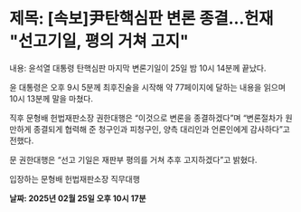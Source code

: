 # **제목: [속보]尹탄핵심판 변론 종결…헌재 "선고기일, 평의 거쳐 고지"**

  내용: 윤석열 대통령 탄핵심판 마지막 변론기일이 25일 밤 10시 14분께 끝났다. 

윤 대통령은 오후 9시 5분께 최후진술을 시작해 약 77페이지에 달하는 내용을 읽으며 10시 13분께 말을 마쳤다. 

직후 문형배 헌법재판소장 권한대행은 “이것으로 변론을 종결하겠다”며 “변론절차가 원만하게 종결되게 협력해 준 청구인과 피청구인, 양측 대리인과 언론인에게 감사하다”고 전했다.

문 권한대행은 “선고 기일은 재판부 평의를 거쳐 추후 고지하겠다”고 밝혔다.  

입장하는 문형배 헌법재판소장 직무대행

  **날짜: 2025년 02월 25일 오후 10시 17분**